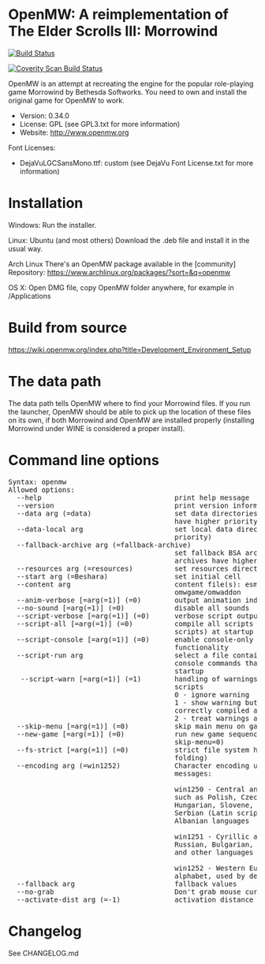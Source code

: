 OpenMW: A reimplementation of The Elder Scrolls III: Morrowind
==============================================================

[![Build Status](https://travis-ci.org/OpenMW/openmw.svg?branch=coverity_scan)](https://travis-ci.org/OpenMW/openmw)

[![Coverity Scan Build Status](https://scan.coverity.com/projects/3740/badge.svg)](https://scan.coverity.com/projects/3740)

OpenMW is an attempt at recreating the engine for the popular role-playing game
Morrowind by Bethesda Softworks. You need to own and install the original game for OpenMW to work.

* Version: 0.34.0
* License: GPL (see GPL3.txt for more information)
* Website: http://www.openmw.org

Font Licenses:
* DejaVuLGCSansMono.ttf: custom (see DejaVu Font License.txt for more information)

Installation
============

Windows:
Run the installer.

Linux:
Ubuntu (and most others)
Download the .deb file and install it in the usual way.

Arch Linux
There's an OpenMW package available in the [community] Repository:
https://www.archlinux.org/packages/?sort=&q=openmw

OS X:
Open DMG file, copy OpenMW folder anywhere, for example in /Applications

Build from source
=================

https://wiki.openmw.org/index.php?title=Development_Environment_Setup

The data path
=============

The data path tells OpenMW where to find your Morrowind files. If you run the launcher, OpenMW should be able to pick up the location of these files on its own, if both Morrowind and OpenMW are installed properly (installing Morrowind under WINE is considered a proper install).

Command line options
====================

<pre>
Syntax: openmw <options>
Allowed options:
  --help                                print help message
  --version                             print version information and quit
  --data arg (=data)                    set data directories (later directories
                                        have higher priority)
  --data-local arg                      set local data directory (highest
                                        priority)
  --fallback-archive arg (=fallback-archive)
                                        set fallback BSA archives (later
                                        archives have higher priority)
  --resources arg (=resources)          set resources directory
  --start arg (=Beshara)                set initial cell
  --content arg                         content file(s): esm/esp, or
                                        omwgame/omwaddon
  --anim-verbose [=arg(=1)] (=0)        output animation indices files
  --no-sound [=arg(=1)] (=0)            disable all sounds
  --script-verbose [=arg(=1)] (=0)      verbose script output
  --script-all [=arg(=1)] (=0)          compile all scripts (excluding dialogue
                                        scripts) at startup
  --script-console [=arg(=1)] (=0)      enable console-only script
                                        functionality
  --script-run arg                      select a file containing a list of
                                        console commands that is executed on
                                        startup
   --script-warn [=arg(=1)] (=1)        handling of warnings when compiling
                                        scripts
                                        0 - ignore warning
                                        1 - show warning but consider script as
                                        correctly compiled anyway
                                        2 - treat warnings as errors
  --skip-menu [=arg(=1)] (=0)           skip main menu on game startup
  --new-game [=arg(=1)] (=0)            run new game sequence (ignored if
                                        skip-menu=0)
  --fs-strict [=arg(=1)] (=0)           strict file system handling (no case
                                        folding)
  --encoding arg (=win1252)             Character encoding used in OpenMW game
                                        messages:

                                        win1250 - Central and Eastern European
                                        such as Polish, Czech, Slovak,
                                        Hungarian, Slovene, Bosnian, Croatian,
                                        Serbian (Latin script), Romanian and
                                        Albanian languages

                                        win1251 - Cyrillic alphabet such as
                                        Russian, Bulgarian, Serbian Cyrillic
                                        and other languages

                                        win1252 - Western European (Latin)
                                        alphabet, used by default
  --fallback arg                        fallback values
  --no-grab                             Don't grab mouse cursor
  --activate-dist arg (=-1)             activation distance override
</pre>

Changelog
=========

See CHANGELOG.md
